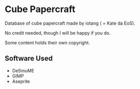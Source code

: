 # Cube Papercraft

Database of cube papercraft made by iotang ( = Kate da EoS).

No credit needed, though I will be happy if you do.

Some content holds their own copyright.

## Software Used

- DeSmuME
- GIMP
- Aseprite
